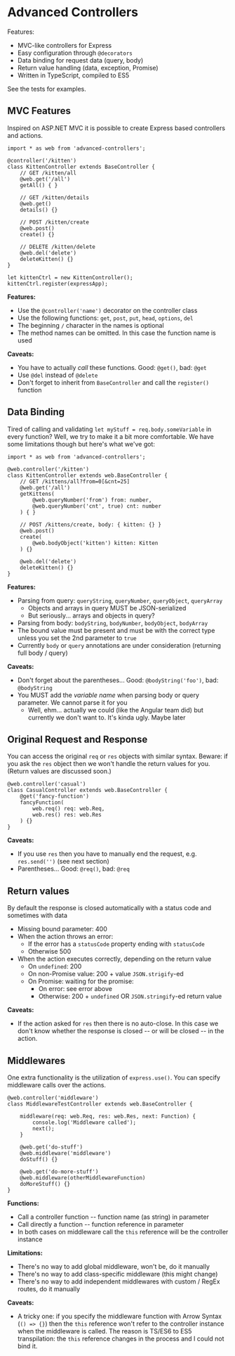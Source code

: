 # Advanced Controllers

Features:

* MVC-like controllers for Express
* Easy configuration through `@decorators`
* Data binding for request data (query, body)
* Return value handling (data, exception, Promise)
* Written in TypeScript, compiled to ES5

See the tests for examples.


## MVC Features

Inspired on ASP.NET MVC it is possible to create Express based controllers and actions.

```
import * as web from 'advanced-controllers';

@controller('/kitten')
class KittenController extends BaseController {
	// GET /kitten/all
	@web.get('/all')
	getAll() { }

	// GET /kitten/details
	@web.get()
	details() {}

	// POST /kitten/create
	@web.post()
	create() {}

	// DELETE /kitten/delete
	@web.del('delete')
	deleteKitten() {}
}

let kittenCtrl = new KittenController();
kittenCtrl.register(expressApp);
```

**Features:**

* Use the `@controller('name')` decorator on the controller class
* Use the following functions: `get`, `post`, `put`, `head`, `options`, `del`
* The beginning `/` character in the names is optional
* The method names can be omitted. In this case the function name is used

**Caveats:**

* You have to actually *call* these functions. Good: `@get()`, bad: `@get`
* Use `@del` instead of `@delete`
* Don't forget to inherit from `BaseController` and call the `register()` function


## Data Binding

Tired of calling and validating `let myStuff = req.body.someVariable` in every function? Well, we try to make it a bit more comfortable. We have some limitations though but here's what we've got:

```
import * as web from 'advanced-controllers';

@web.controller('/kitten')
class KittenController extends web.BaseController {
	// GET /kittens/all?from=0[&cnt=25]
	@web.get('/all')
	getKittens(
		@web.queryNumber('from') from: number,
		@web.queryNumber('cnt', true) cnt: number
	) { }

	// POST /kittens/create, body: { kitten: {} }
	@web.post()
	create(
		@web.bodyObject('kitten') kitten: Kitten
	) {}

	@web.del('delete')
	deleteKitten() {}
}
```

**Features:**

* Parsing from query: `queryString`, `queryNumber`, `queryObject`, `queryArray`
  * Objects and arrays in query MUST be JSON-serialized
  * But seriously... arrays and objects in query?
* Parsing from body: `bodyString`, `bodyNumber`, `bodyObject`, `bodyArray`
* The bound value must be present and must be with the correct type unless you set the 2nd parameter to `true`
* Currently `body` or `query` annotations are under consideration (returning full body / query)


**Caveats:**

* Don't forget about the parentheses... Good: `@bodyString('foo')`, bad: `@bodyString`
* You MUST add the *variable name* when parsing body or query parameter. We cannot parse it for you
  * Well, ehm... actually we could (like the Angular team did) but currently we don't want to. It's kinda ugly. Maybe later


## Original Request and Response

You can access the original `req` or `res` objects with similar syntax. Beware: if you ask the `res` object then we won't handle the return values for you. (Return values are discussed soon.)

```
@web.controller('casual')
class CasualController extends web.BaseController {
	@get('fancy-function')
	fancyFunction(
		web.req() req: web.Req,
		web.res() res: web.Res
	) {}
}
```

**Caveats:**

* If you use `res` then you have to manually end the request, e.g. `res.send('')` (see next section)
* Parentheses... Good: `@req()`, bad: `@req`


## Return values

By default the response is closed automatically with a status code and sometimes with data

* Missing bound parameter: 400
* When the action throws an error:
  * If the error has a `statusCode` property ending with `statusCode`
  * Otherwise 500
* When the action executes correctly, depending on the return value
  * On `undefined`: 200
  * On non-Promise value: 200 + value `JSON.strigify`-ed
  * On Promise: waiting for the promise:
  	* On error: see error above
	* Otherwise: 200 + `undefined` OR `JSON.stringify`-ed return value

**Caveats:**

* If the action asked for `res` then there is no auto-close. In this case we don't know whether the response is closed -- or will be closed -- in the action.


## Middlewares

One extra functionality is the utilization of `express.use()`. You can specify middleware calls over the actions.

```
@web.controller('middleware')
class MiddlewareTestController extends web.BaseController {

	middleware(req: web.Req, res: web.Res, next: Function) {
		console.log('Middleware called');
		next();
	}

	@web.get('do-stuff')
	@web.middleware('middleware')
	doStuff() {}

	@web.get('do-more-stuff')
	@web.middleware(otherMiddlewareFunction)
	doMoreStuff() {}
}
```

**Functions:**

* Call a controller function -- function name (as string) in parameter
* Call directly a function -- function reference in parameter
* In both cases on middleware call the `this` reference will be the controller instance

**Limitations:**

* There's no way to add global middleware, won't be, do it manually
* There's no way to add class-specific middleware (this might change)
* There's no way to add independent middlewares with custom / RegEx routes, do it manually

**Caveats:**

* A tricky one: if you specify the middleware function with Arrow Syntax (`() => {}`) then the `this` reference won't refer to the controller instance when the middleware is called. The reason is TS/ES6 to ES5 transpilation: the `this` reference changes in the process and I could not bind it.
